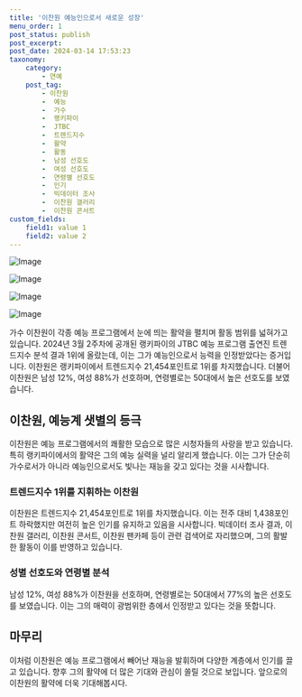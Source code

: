 ```yaml
---
title: '이찬원 예능인으로서 새로운 성장'
menu_order: 1
post_status: publish
post_excerpt: 
post_date: 2024-03-14 17:53:23
taxonomy:
    category:
        - 연예
    post_tag:
        - 이찬원
        -  예능
        -  가수
        -  랭키파이
        -  JTBC
        -  트렌드지수
        -  활약
        -  활동
        -  남성 선호도
        -  여성 선호도
        -  연령별 선호도
        -  인기
        -  빅데이터 조사
        -  이찬원 갤러리
        -  이찬원 콘서트
custom_fields:
    field1: value 1
    field2: value 2
---
```


![Image](https://ssl.pstatic.net/mimgnews/image/312/2024/03/13/0000653338_001_20240313163201342.jpg?type=w540)

![Image](https://mimgnews.pstatic.net/image/312/2024/03/13/0000653338_002_20240313163201373.jpg?type=w540)

![Image](https://ssl.pstatic.net/mimgnews/image/312/2024/03/13/0000653338_003_20240313163201399.jpg?type=w540)

![Image](https://mimgnews.pstatic.net/image/312/2024/03/13/0000653338_004_20240313163201425.jpg?type=w540)

가수 이찬원이 각종 예능 프로그램에서 눈에 띄는 활약을 펼치며 활동 범위를 넓혀가고 있습니다. 2024년 3월 2주차에 공개된 랭키파이의 JTBC 예능 프로그램 출연진 트렌드지수 분석 결과 1위에 올랐는데, 이는 그가 예능인으로서 능력을 인정받았다는 증거입니다. 이찬원은 랭키파이에서 트렌드지수 21,454포인트로 1위를 차지했습니다. 더불어 이찬원은 남성 12%, 여성 88%가 선호하며, 연령별로는 50대에서 높은 선호도를 보였습니다.
## 이찬원, 예능계 샛별의 등극
이찬원은 예능 프로그램에서의 쾌활한 모습으로 많은 시청자들의 사랑을 받고 있습니다. 특히 랭키파이에서의 활약은 그의 예능 실력을 널리 알리게 했습니다. 이는 그가 단순히 가수로서가 아니라 예능인으로서도 빛나는 재능을 갖고 있다는 것을 시사합니다.
### 트렌드지수 1위를 지휘하는 이찬원
이찬원은 트렌드지수 21,454포인트로 1위를 차지했습니다. 이는 전주 대비 1,438포인트 하락했지만 여전히 높은 인기를 유지하고 있음을 시사합니다. 빅데이터 조사 결과, 이찬원 갤러리, 이찬원 콘서트, 이찬원 팬카페 등이 관련 검색어로 자리했으며, 그의 활발한 활동이 이를 반영하고 있습니다.
### 성별 선호도와 연령별 분석
남성 12%, 여성 88%가 이찬원을 선호하며, 연령별로는 50대에서 77%의 높은 선호도를 보였습니다. 이는 그의 매력이 광범위한 층에서 인정받고 있다는 것을 뜻합니다.
## 마무리
이처럼 이찬원은 예능 프로그램에서 빼어난 재능을 발휘하며 다양한 계층에서 인기를 끌고 있습니다. 향후 그의 활약에 더 많은 기대와 관심이 쏠릴 것으로 보입니다. 앞으로의 이찬원의 활약에 더욱 기대해봅시다.
